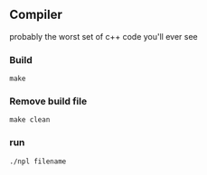 ## Compiler

probably the worst set of c++ code you'll ever see

### Build
`make`

### Remove build file
`make clean`

### run
`./npl filename`